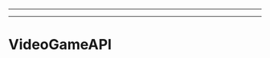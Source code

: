 --------------------------------------------------------------------------
----------------------------------------------------------------------------------------------------
# VideoGameAPI
